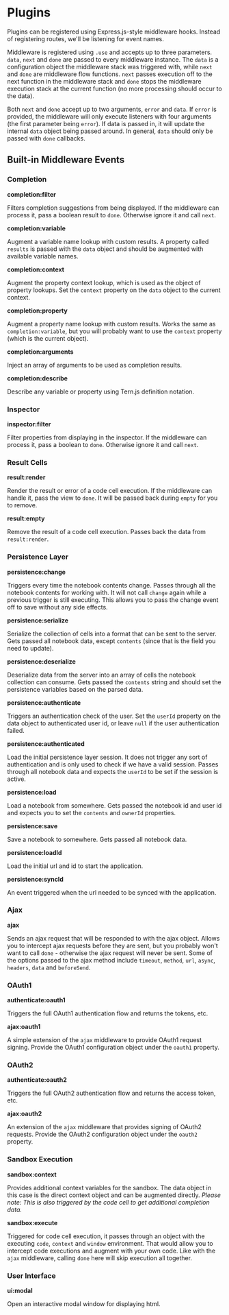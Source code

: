 # Plugins

Plugins can be registered using Express.js-style middleware hooks. Instead of registering routes, we'll be listening for event names.

Middleware is registered using `.use` and accepts up to three parameters. `data`, `next` and `done` are passed to every middleware instance. The `data` is a configuration object the middleware stack was triggered with, while `next` and `done` are middleware flow functions. `next` passes execution off to the next function in the middleware stack and `done` stops the middleware execution stack at the current function (no more processing should occur to the data).

Both `next` and `done` accept up to two arguments, `error` and `data`. If `error` is provided, the middleware will only execute listeners with four arguments (the first parameter being `error`). If data is passed in, it will update the internal `data` object being passed around. In general, `data` should only be passed with `done` callbacks.

## Built-in Middleware Events

### Completion

**completion:filter**

Filters completion suggestions from being displayed. If the middleware can process it, pass a boolean result to `done`. Otherwise ignore it and call `next`.

**completion:variable**

Augment a variable name lookup with custom results. A property called `results` is passed with the `data` object and should be augmented with available variable names.

**completion:context**

Augment the property context lookup, which is used as the object of property lookups. Set the `context` property on the `data` object to the current context.

**completion:property**

Augment a property name lookup with custom results. Works the same as `completion:variable`, but you will probably want to use the `context` property (which is the current object).

**completion:arguments**

Inject an array of arguments to be used as completion results.

**completion:describe**

Describe any variable or property using Tern.js definition notation.

### Inspector

**inspector:filter**

Filter properties from displaying in the inspector. If the middleware can process it, pass a boolean to `done`. Otherwise ignore it and call `next`.

### Result Cells

**result:render**

Render the result or error of a code cell execution. If the middleware can handle it, pass the view to `done`. It will be passed back during `empty` for you to remove.

**result:empty**

Remove the result of a code cell execution. Passes back the data from `result:render`.

### Persistence Layer

**persistence:change**

Triggers every time the notebook contents change. Passes through all the notebook contents for working with. It will not call `change` again while a previous trigger is still executing. This allows you to pass the change event off to save without any side effects.

**persistence:serialize**

Serialize the collection of cells into a format that can be sent to the server. Gets passed all notebook data, except `contents` (since that is the field you need to update).

**persistence:deserialize**

Deserialize data from the server into an array of cells the notebook collection can consume. Gets passed the `contents` string and should set the persistence variables based on the parsed data.

**persistence:authenticate**

Triggers an authentication check of the user. Set the `userId` property on the data object to authenticated user id, or leave `null` if the user authentication failed.

**persistence:authenticated**

Load the initial persistence layer session. It does not trigger any sort of authentication and is only used to check if we have a valid session. Passes through all notebook data and expects the `userId` to be set if the session is active.

**persistence:load**

Load a notebook from somewhere. Gets passed the notebook id and user id and expects you to set the `contents` and `ownerId` properties.

**persistence:save**

Save a notebook to somewhere. Gets passed all notebook data.

**persistence:loadId**

Load the initial url and id to start the application.

**persistence:syncId**

An event triggered when the url needed to be synced with the application.

### Ajax

**ajax**

Sends an ajax request that will be responded to with the ajax object. Allows you to intercept ajax requests before they are sent, but you probably won't want to call `done` - otherwise the ajax request will never be sent. Some of the options passed to the ajax method include `timeout`, `method`, `url`, `async`, `headers`, `data` and `beforeSend`.

### OAuth1

**authenticate:oauth1**

Triggers the full OAuth1 authentication flow and returns the tokens, etc.

**ajax:oauth1**

A simple extension of the `ajax` middleware to provide OAuth1 request signing. Provide the OAuth1 configuration object under the `oauth1` property.

### OAuth2

**authenticate:oauth2**

Triggers the full OAuth2 authentication flow and returns the access token, etc.

**ajax:oauth2**

An extension of the `ajax` middleware that provides signing of OAuth2 requests. Provide the OAuth2 configuration object under the `oauth2` property.

### Sandbox Execution

**sandbox:context**

Provides additional context variables for the sandbox. The data object in this case is the direct context object and can be augmented directly. *Please note: This is also triggered by the code cell to get additional completion data.*

**sandbox:execute**

Triggered for code cell execution, it passes through an object with the executing `code`, `context` and `window` environment. That would allow you to intercept code executions and augment with your own code. Like with the `ajax` middleware, calling `done` here will skip execution all together.

### User Interface

**ui:modal**

Open an interactive modal window for displaying html.
